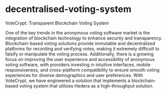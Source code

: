 # decentralised-voting-system
VoteCrypt: Transparent Blockchain Voting System 

One of the key trends in the anonymous voting software market is the integration of blockchain technology to enhance security and transparency. Blockchain-based voting solutions provide immutable and decentralized platforms for recording and verifying votes, making it extremely difficult to falsify or manipulate the voting process. Additionally, there is a growing focus on improving the user experience and accessibility of anonymous voting software, with providers investing in intuitive interfaces, mobile responsiveness, and cross-platform compatibility to ensure smooth voting experiences for diverse demographics and user preferences. With VoteCrypt, we have engineered a solution that implements a blockchain-based voting system that utilizes Hedera as a high-throughput solution.
